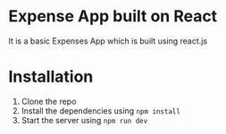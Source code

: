 # Expense App built on React

It is a basic Expenses App which is built using react.js

# Installation

1. Clone the repo
2. Install the dependencies using `npm install`
3. Start the server using `npm run dev`

